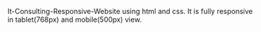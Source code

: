 It-Consulting-Responsive-Website using html and css.
It is fully responsive in tablet(768px) and mobile(500px) view.
